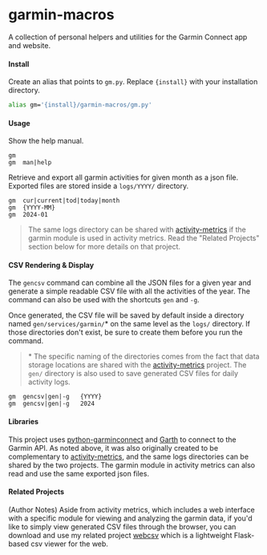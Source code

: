 # garmin-macros
A collection of personal helpers and utilities for the Garmin Connect app and website.

#### Install

Create an alias that points to `gm.py`. Replace `{install}` with your installation directory.

```bash
alias gm='{install}/garmin-macros/gm.py'
```

#### Usage

Show the help manual.

```console
gm
gm  man|help
```

Retrieve and export all garmin activities for given month as a json file. Exported files are stored inside a `logs/YYYY/` directory. 

```console
gm  cur|current|tod|today|month
gm  {YYYY-MM}
gm  2024-01
```
> The same logs directory can be shared with [activity-metrics](https://github.com/ryt/activity-metrics) if the garmin module is used in activity metrics. Read the "Related Projects" section below for more details on that project.
> 

#### CSV Rendering & Display

The `gencsv` command can combine all the JSON files for a given year and generate a simple readable CSV file with all the activities of the year. The command can also be used with the shortcuts `gen` and `-g`. 

Once generated, the CSV file will be saved by default inside a directory named `gen/services/garmin/`* on the same level as the `logs/` directory. If those directories don't exist, be sure to create them before you run the command.

> \* The specific naming of the directories comes from the fact that data storage locations are shared with the [activity-metrics](https://github.com/ryt/activity-metrics) project. The `gen/` directory is also used to save generated CSV files for daily activity logs.

```console
gm  gencsv|gen|-g   {YYYY}
gm  gencsv|gen|-g   2024
```

#### Libraries
This project uses [python-garminconnect](https://github.com/cyberjunky/python-garminconnect) and [Garth](https://github.com/matin/garth) to connect to the Garmin API. As noted above, it was also originally created to be complementary to [activity-metrics](https://github.com/ryt/activity-metrics), and the same logs directories can be shared by the two projects. The garmin module in activity metrics can also read and use the same exported json files.

#### Related Projects

(Author Notes) Aside from activity metrics, which includes a web interface with a specific module for viewing and analyzing the garmin data, if you'd like to simply view generated CSV files through the browser, you can download and use my related project [webcsv](https://github.com/ryt/webcsv) which is a lightweight Flask-based csv viewer for the web.
